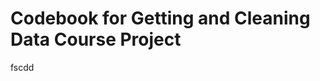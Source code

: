 Codebook for Getting and Cleaning Data Course Project
=====================================================
fscdd
